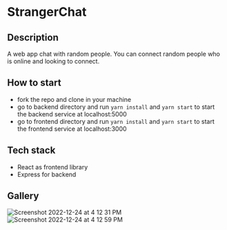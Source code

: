 # StrangerChat

## Description
A web app chat with random people. You can connect random people who is online and looking to connect.
 
## How to start
- fork the repo and clone in your machine
- go to backend directory and run ```yarn install``` and ```yarn start``` to start the backend service at localhost:5000
- go to frontend directory and run ```yarn install``` and ```yarn start``` to start the frontend service at localhost:3000

## Tech stack
- React as frontend library
- Express for backend



## Gallery
![Screenshot 2022-12-24 at 4 12 31 PM](https://user-images.githubusercontent.com/52108435/209432428-d206fc1e-104e-48e5-913c-66bfc744d6d7.png)
![Screenshot 2022-12-24 at 4 12 59 PM](https://user-images.githubusercontent.com/52108435/209432432-515660a9-9feb-4b7c-b848-d40f6c25627c.png)
